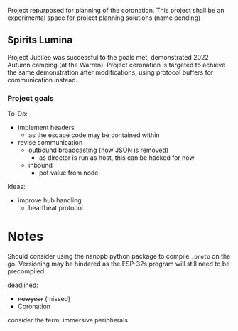 
Project repurposed for planning of the coronation.
This project shall be an experimental space for project planning solutions (name pending)


## Spirits Lumina
Project Jubilee was successful to the goals met, demonstrated 2022 Autumn camping (at the Warren).
Project coronation is targeted to achieve the same demonstration after modifications,
using protocol buffers for communication instead.

### Project goals
To-Do:
* implement headers
  * as the escape code may be contained within
* revise communication
  * outbound broadcasting (now JSON is removed)
    * as director is run as host, this can be hacked for now
  * inbound
    * pot value from node

Ideas:
* improve hub handling
  * heartbeat protocol

# Notes

Should consider using the nanopb python package to compile `.proto` on the go.
Versioning may be hindered as the ESP-32s program will still need to be precompiled.

deadlined:
* ~~newyear~~ (missed)
* Coronation

consider the term: immersive peripherals


